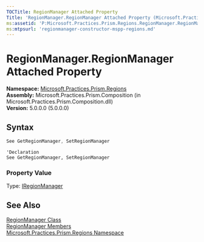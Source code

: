 ```yaml
---
TOCTitle: RegionManager Attached Property
Title: 'RegionManager.RegionManager Attached Property (Microsoft.Practices.Prism.Regions)'
ms:assetid: 'P:Microsoft.Practices.Prism.Regions.RegionManager.RegionManager'
ms:mtpsurl: 'regionmanager-constructor-mspp-regions.md'
---
```


# RegionManager.RegionManager Attached Property

**Namespace:** [Microsoft.Practices.Prism.Regions](/patterns-practices/reference/mspp-regions-namespace)  
**Assembly:** Microsoft.Practices.Prism.Composition (in Microsoft.Practices.Prism.Composition.dll)  
**Version:** 5.0.0.0 (5.0.0.0)

## Syntax
```C#
See GetRegionManager, SetRegionManager
```
```VB
'Declaration
See GetRegionManager, SetRegionManager
```
### Property Value

Type: [IRegionManager](/patterns-practices/reference/iregionmanager-interface-mspp-regions)

## See Also

[RegionManager Class](/patterns-practices/reference/regionmanager-class-mspp-regions)  
[RegionManager Members](/patterns-practices/reference/regionmanager-members-mspp-regions)  
[Microsoft.Practices.Prism.Regions Namespace](/patterns-practices/reference/mspp-regions-namespace)  